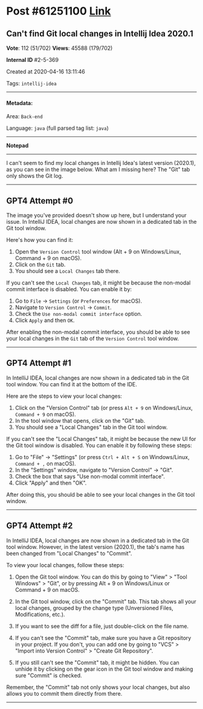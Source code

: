 
# Post \#61251100 [Link](https://stackoverflow.com/questions/61251100/)

## Can't find Git local changes in Intellij Idea 2020.1

**Vote**: 112 (51/702) **Views**: 45588 (179/702) 

**Internal ID** \#2-5-369

Created at 2020-04-16 13:11:46

Tags: `intellij-idea`

----------

#### Metadata:

Area: `Back-end`

Language: `java` (full parsed tag list: `java`)

----------

**Notepad**


----------

I can't seem to find my local changes in Intellij Idea's latest version (2020.1), as you can see in the image below. What am I missing here? The "Git" tab only shows the Git log.

[](https://i.stack.imgur.com/uUTcv.png)


----------
        
## GPT4 Attempt \#0

The image you've provided doesn't show up here, but I understand your issue. In IntelliJ IDEA, local changes are now shown in a dedicated tab in the Git tool window.

Here's how you can find it:

1. Open the `Version Control` tool window (Alt + 9 on Windows/Linux, Command + 9 on macOS).
2. Click on the `Git` tab.
3. You should see a `Local Changes` tab there.

If you can't see the `Local Changes` tab, it might be because the non-modal commit interface is disabled. You can enable it by:

1. Go to `File` -> `Settings` (or `Preferences` for macOS).
2. Navigate to `Version Control` -> `Commit`.
3. Check the `Use non-modal commit interface` option.
4. Click `Apply` and then `OK`.

After enabling the non-modal commit interface, you should be able to see your local changes in the `Git` tab of the `Version Control` tool window.

--------

## GPT4 Attempt \#1

In IntelliJ IDEA, local changes are now shown in a dedicated tab in the Git tool window. You can find it at the bottom of the IDE. 

Here are the steps to view your local changes:

1. Click on the "Version Control" tab (or press `Alt + 9` on Windows/Linux, `Command + 9` on macOS).
2. In the tool window that opens, click on the "Git" tab.
3. You should see a "Local Changes" tab in the Git tool window.

If you can't see the "Local Changes" tab, it might be because the new UI for the Git tool window is disabled. You can enable it by following these steps:

1. Go to "File" -> "Settings" (or press `Ctrl + Alt + S` on Windows/Linux, `Command + ,` on macOS).
2. In the "Settings" window, navigate to "Version Control" -> "Git".
3. Check the box that says "Use non-modal commit interface".
4. Click "Apply" and then "OK".

After doing this, you should be able to see your local changes in the Git tool window.

--------

## GPT4 Attempt \#2

In IntelliJ IDEA, local changes are now shown in a dedicated tab in the Git tool window. However, in the latest version (2020.1), the tab's name has been changed from "Local Changes" to "Commit".

To view your local changes, follow these steps:

1. Open the Git tool window. You can do this by going to "View" > "Tool Windows" > "Git", or by pressing Alt + 9 on Windows/Linux or Command + 9 on macOS.

2. In the Git tool window, click on the "Commit" tab. This tab shows all your local changes, grouped by the change type (Unversioned Files, Modifications, etc.).

3. If you want to see the diff for a file, just double-click on the file name.

4. If you can't see the "Commit" tab, make sure you have a Git repository in your project. If you don't, you can add one by going to "VCS" > "Import into Version Control" > "Create Git Repository".

5. If you still can't see the "Commit" tab, it might be hidden. You can unhide it by clicking on the gear icon in the Git tool window and making sure "Commit" is checked.

Remember, the "Commit" tab not only shows your local changes, but also allows you to commit them directly from there.

--------
